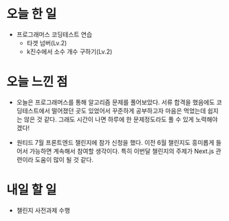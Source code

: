 # 오늘 한 일

-   프로그래머스 코딩테스트 연습
    -   타겟 넘버(Lv.2)
    -   k진수에서 소수 개수 구하기(Lv.2)

# 오늘 느낀 점

-   오늘은 프로그래머스를 통해 알고리즘 문제를 풀어보았다. 서류 합격을 했음에도 코딩테스트에서 떨어졌던 곳도 있었어서 꾸준하게 공부하고자 마음은 먹었는데 쉽지는 않은 것 같다. 그래도 시간이 나면 하루에 한 문제정도라도 풀 수 있게 노력해야겠다!

-   원티드 7월 프론트엔드 챌린지에 참가 신청을 했다. 이전 6월 챌린지도 흥미롭게 들어서 가능하면 계속해서 참여할 생각이다. 특히 이번달 챌린지의 주제가 Next.js 관련이라 도움이 많이 될 것 같다.

# 내일 할 일

-   챌린지 사전과제 수행
